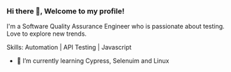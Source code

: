 ### Hi there 👋, Welcome to my profile!
I'm a Software Quality Assurance Engineer who is passionate about testing. Love to explore new trends.

Skills: Automation | API Testing | Javascript

- 🌱 I’m currently learning Cypress, Selenuim and Linux 




